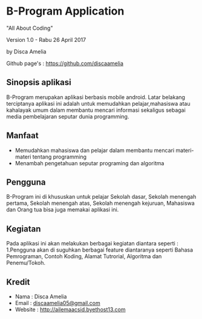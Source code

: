 # B-Program Application
"All About Coding"

Version 1.0 - Rabu 26 April 2017

by Disca Amelia  <br>

Github page's : <https://github.com/discaamelia>


Sinopsis aplikasi
-------------------

B-Program merupakan aplikasi berbasis mobile android. Latar belakang terciptanya aplikasi ini adalah untuk memudahkan pelajar,mahasiswa atau kahalayak umum dalam membantu mencari informasi sekaligus sebagai media pembelajaran seputar dunia programming.

Manfaat
-------

* Memudahkan mahasiswa dan pelajar dalam membantu mencari materi-materi tentang programming
* Menambah pengetahuan seputar programing dan algoritma

Pengguna
----------
B-Program ini di khususkan untuk pelajar Sekolah dasar, Sekolah menengah pertama, Sekolah menengah atas, Sekolah menengah kejuruan, Mahasiswa dan Orang tua bisa juga memakai aplikasi ini.

Kegiatan
---------
Pada aplikasi ini akan melakukan berbagai kegiatan diantara seperti :
1.Pengguna akan di suguhkan berbagai feature diantaranya seperti Bahasa Pemrograman, Contoh Koding, Alamat Tutrorial, Algoritma dan Penemu/Tokoh.
   

Kredit
--------

*	Nama		: Disca Amelia
*	Email		: discaamelia05@gmail.com
*	Website	: <http://ailemaacsid.byethost13.com>

